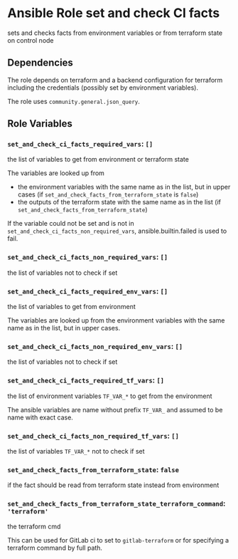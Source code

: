 # Ansible Role set and check CI facts

sets and checks facts from environment variables or from terraform state on control node

## Dependencies

The role depends on terraform and a backend configuration for terraform including the credentials (possibly set by environment variables).

The role uses `community.general.json_query`.

## Role Variables

### `set_and_check_ci_facts_required_vars`: `[]`

the list of variables to get from environment or terraform state

The variables are looked up from

- the environment variables with the same name as in the list, but in upper cases (if `set_and_check_facts_from_terraform_state` is `false`)
- the outputs of the terraform state with the same name as in the list (if `set_and_check_facts_from_terraform_state`)

If the variable could not be set and is not in `set_and_check_ci_facts_non_required_vars`, ansible.builtin.failed is used to fail.

### `set_and_check_ci_facts_non_required_vars`: `[]`

the list of variables not to check if set

### `set_and_check_ci_facts_required_env_vars`: `[]`

the list of variables to get from environment

The variables are looked up from the environment variables with the same name as in the list, but in upper cases.

### `set_and_check_ci_facts_non_required_env_vars`: `[]`

the list of variables not to check if set

### `set_and_check_ci_facts_required_tf_vars`: `[]`

the list of environment variables `TF_VAR_*` to get from the environment

The ansible variables are name without prefix `TF_VAR_` and assumed to be name with exact case.

### `set_and_check_ci_facts_non_required_tf_vars`: `[]`

the list of variables `TF_VAR_*` not to check if set

### `set_and_check_facts_from_terraform_state`: `false`

if the fact should be read from terraform state instead from environment

### `set_and_check_facts_from_terraform_state_terraform_command`: `'terraform'`

the terraform cmd

This can be used for GitLab ci to set to `gitlab-terraform` or for specifying a terraform command by full path.

